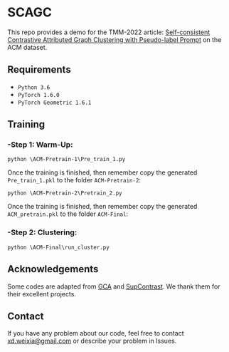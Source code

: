 # SCAGC
This repo provides a demo for the TMM-2022 article: [Self-consistent Contrastive Attributed Graph Clustering with Pseudo-label Prompt](https://ieeexplore.ieee.org/document/9914670) on the ACM dataset.

## Requirements
* `Python 3.6`
* `PyTorch 1.6.0`
* `PyTorch Geometric 1.6.1`

## Training
### -Step 1: Warm-Up:
```
python \ACM-Pretrain-1\Pre_train_1.py
```
Once the training is finished, then remember copy the generated `Pre_train_1.pkl` to the folder `ACM-Pretrain-2`:
```
python \ACM-Pretrain-2\Pretrain_2.py
```
Once the training is finished, then remember copy the generated `ACM_pretrain.pkl` to the folder `ACM-Final`:

### -Step 2: Clustering:
```
python \ACM-Final\run_cluster.py
```

## Acknowledgements
Some codes are adapted from [GCA](https://github.com/CRIPAC-DIG/GCA) and [SupContrast](https://github.com/HobbitLong/SupContrast). We thank them for their excellent projects.

## Contact
If you have any problem about our code, feel free to contact xd.weixia@gmail.com or describe your problem in Issues.
